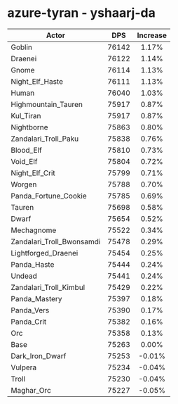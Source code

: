 # azure-tyran - yshaarj-da
| Actor | DPS | Increase |
|---|:---:|:---:|
|Goblin|76142|1.17%|
|Draenei|76122|1.14%|
|Gnome|76114|1.13%|
|Night_Elf_Haste|76111|1.13%|
|Human|76040|1.03%|
|Highmountain_Tauren|75917|0.87%|
|Kul_Tiran|75917|0.87%|
|Nightborne|75863|0.80%|
|Zandalari_Troll_Paku|75838|0.76%|
|Blood_Elf|75810|0.73%|
|Void_Elf|75804|0.72%|
|Night_Elf_Crit|75799|0.71%|
|Worgen|75788|0.70%|
|Panda_Fortune_Cookie|75785|0.69%|
|Tauren|75698|0.58%|
|Dwarf|75654|0.52%|
|Mechagnome|75522|0.34%|
|Zandalari_Troll_Bwonsamdi|75478|0.29%|
|Lightforged_Draenei|75454|0.25%|
|Panda_Haste|75444|0.24%|
|Undead|75441|0.24%|
|Zandalari_Troll_Kimbul|75429|0.22%|
|Panda_Mastery|75397|0.18%|
|Panda_Vers|75390|0.17%|
|Panda_Crit|75382|0.16%|
|Orc|75358|0.13%|
|Base|75263|0.00%|
|Dark_Iron_Dwarf|75253|-0.01%|
|Vulpera|75234|-0.04%|
|Troll|75230|-0.04%|
|Maghar_Orc|75227|-0.05%|
